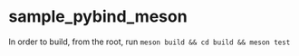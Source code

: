 # sample_pybind_meson

In order to build, from the root, run `meson build && cd build && meson test`
